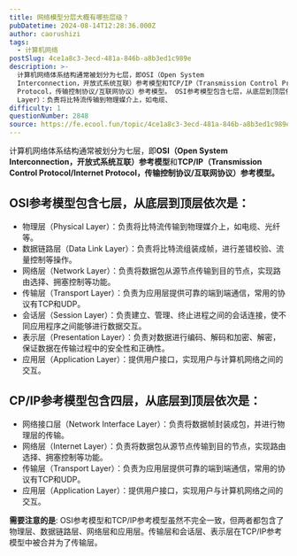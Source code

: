 ```yaml
---
title: 网络模型分层大概有哪些层级？
pubDatetime: 2024-08-14T12:28:36.000Z
author: caorushizi
tags:
  - 计算机网络
postSlug: 4ce1a8c3-3ecd-481a-846b-a8b3ed1c989e
description: >-
  计算机网络体系结构通常被划分为七层，即OSI（Open System
  Interconnection，开放式系统互联）参考模型和TCP/IP（Transmission Control Protocol/Internet
  Protocol，传输控制协议/互联网协议）参考模型。 OSI参考模型包含七层，从底层到顶层依次是： 物理层（Physical
  Layer）：负责将比特流传输到物理媒介上，如电缆、
difficulty: 1
questionNumber: 2848
source: https://fe.ecool.fun/topic/4ce1a8c3-3ecd-481a-846b-a8b3ed1c989e
---
```


计算机网络体系结构通常被划分为七层，即**OSI（Open System Interconnection，开放式系统互联）参考模型**和**TCP/IP（Transmission Control Protocol/Internet Protocol，传输控制协议/互联网协议）参考模型。**

## OSI参考模型包含七层，从底层到顶层依次是：

- 物理层（Physical Layer）：负责将比特流传输到物理媒介上，如电缆、光纤等。
- 数据链路层（Data Link Layer）：负责将比特流组装成帧，进行差错校验、流量控制等操作。
- 网络层（Network Layer）：负责将数据包从源节点传输到目的节点，实现路由选择、拥塞控制等功能。
- 传输层（Transport Layer）：负责为应用层提供可靠的端到端通信，常用的协议有TCP和UDP。
- 会话层（Session Layer）：负责建立、管理、终止进程之间的会话连接，使不同应用程序之间能够进行数据交互。
- 表示层（Presentation Layer）：负责对数据进行编码、解码和加密、解密，保证数据在传输过程中的安全性和正确性。
- 应用层（Application Layer）：提供用户接口，实现用户与计算机网络之间的交互。

## CP/IP参考模型包含四层，从底层到顶层依次是：

- 网络接口层（Network Interface Layer）：负责将数据帧封装成包，并进行物理层的传输。
- 网络层（Internet Layer）：负责将数据包从源节点传输到目的节点，实现路由选择、拥塞控制等功能。
- 传输层（Transport Layer）：负责为应用层提供可靠的端到端通信，常用的协议有TCP和UDP。
- 应用层（Application Layer）：提供用户接口，实现用户与计算机网络之间的交互。

**需要注意的是**: OSI参考模型和TCP/IP参考模型虽然不完全一致，但两者都包含了物理层、数据链路层、网络层和应用层。传输层和会话层、表示层在TCP/IP参考模型中被合并为了传输层。
